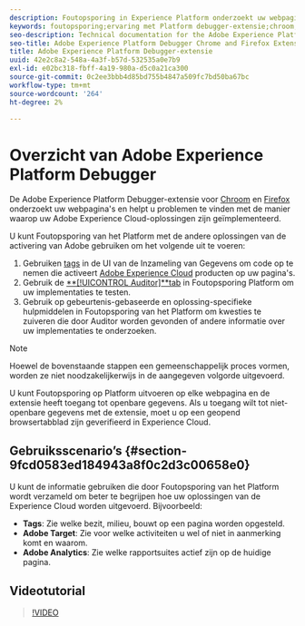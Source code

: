 ```yaml
---
description: Foutopsporing in Experience Platform onderzoekt uw webpagina's en helpt u problemen te vinden met de manier waarop uw Experience Cloud-oplossingen zijn geïmplementeerd.
keywords: foutopsporing;ervaring met Platform debugger-extensie;chroom;extensie
seo-description: Technical documentation for the Adobe Experience Platform Debugger Chrome and Firefox Extension - examine your web pages and understand problems with your Experience Cloud solution mplementations
seo-title: Adobe Experience Platform Debugger Chrome and Firefox Extension
title: Adobe Experience Platform Debugger-extensie
uuid: 42e2c8a2-548a-4a3f-b57d-532535a0e7b9
exl-id: e02bc318-fbff-4a19-980a-d5c0a21ca300
source-git-commit: 0c2ee3bbb4d85bd755b4847a509fc7bd50ba67bc
workflow-type: tm+mt
source-wordcount: '264'
ht-degree: 2%

---
```


# Overzicht van Adobe Experience Platform Debugger

De Adobe Experience Platform Debugger-extensie voor [Chroom](https://chrome.google.com/webstore/detail/adobe-experience-cloud-de/ocdmogmohccmeicdhlhhgepeaijenapj) en [Firefox](https://addons.mozilla.org/en-US/firefox/addon/adobe-experience-platform-dbg/) onderzoekt uw webpagina&#39;s en helpt u problemen te vinden met de manier waarop uw Adobe Experience Cloud-oplossingen zijn geïmplementeerd.

U kunt Foutopsporing van het Platform met de andere oplossingen van de activering van Adobe gebruiken om het volgende uit te voeren:

1. Gebruiken [tags](../tags/home.md) in de UI van de Inzameling van Gegevens om code op te nemen die activeert [Adobe Experience Cloud](https://experienceleague.adobe.com/docs/core-services/interface/experience-cloud.html) producten op uw pagina&#39;s.
1. Gebruik de [**[!UICONTROL Auditor]**tab](./auditor/overview.md) in Foutopsporing Platform om uw implementaties te testen.
1. Gebruik op gebeurtenis-gebaseerde en oplossing-specifieke hulpmiddelen in Foutopsporing van het Platform om kwesties te zuiveren die door Auditor worden gevonden of andere informatie over uw implementaties te onderzoeken.

>[!NOTE]
>
>Hoewel de bovenstaande stappen een gemeenschappelijk proces vormen, worden ze niet noodzakelijkerwijs in de aangegeven volgorde uitgevoerd.

U kunt Foutopsporing op Platform uitvoeren op elke webpagina en de extensie heeft toegang tot openbare gegevens. Als u toegang wilt tot niet-openbare gegevens met de extensie, moet u op een geopend browsertabblad zijn geverifieerd in Experience Cloud.

## Gebruiksscenario’s {#section-9fcd0583ed184943a8f0c2d3c00658e0}

U kunt de informatie gebruiken die door Foutopsporing van het Platform wordt verzameld om beter te begrijpen hoe uw oplossingen van de Experience Cloud worden uitgevoerd. Bijvoorbeeld:

* **Tags**: Zie welke bezit, milieu, bouwt op een pagina worden opgesteld.
* **Adobe Target**: Zie voor welke activiteiten u wel of niet in aanmerking komt en waarom.
* **Adobe Analytics**: Zie welke rapportsuites actief zijn op de huidige pagina.

## Videotutorial

>[!VIDEO](https://video.tv.adobe.com/v/32156?quality=12&learn=on)
